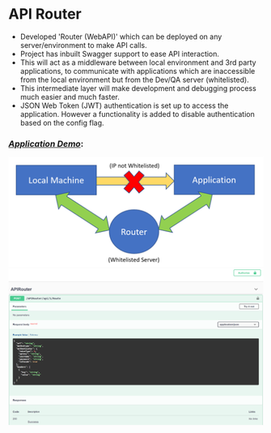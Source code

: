 # API Router
- Developed 'Router (WebAPI)' which can be deployed on any server/environment to make API calls.
- Project has inbuilt Swagger support to ease API interaction.
- This will act as a middleware between local environment and 3rd party applications, to communicate with applications which are inaccessible from the local environment but from the Dev/QA server (whitelisted).
- This intermediate layer will make development and debugging process much easier and much faster.
- JSON Web Token (JWT) authentication is set up to access the application. However a functionality is added to disable authentication based on the config flag.


### <ins>***Application Demo***</ins>:

![Application_Default](data/Images/RouterConnectivity.PNG)
![Application_Default](data/Images/Swagger.PNG)